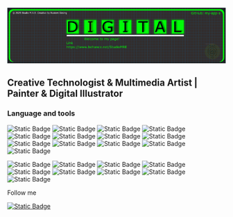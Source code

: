 [![HEADER](https://github.com/my-app-s/my-app-s/blob/main/assets/00000008%20image%20from%20ln%2096DPI%20export.png)](https://www.behance.net/StudioMRE)

## Creative Technologist & Multimedia Artist | Painter & Digital Illustrator

### Language and tools
<!-- ![mane](link) -->
![Static Badge](https://img.shields.io/badge/Inkscape-8A2BE2?logo=Inkscape)
![Static Badge](https://img.shields.io/badge/Krita-8A2BE2?logo=Krita)
![Static Badge](https://img.shields.io/badge/GIMP-8A2BE2?logo=GIMP)
![Static Badge](https://img.shields.io/badge/HTML5-f05454?logo=html5)
![Static Badge](https://img.shields.io/badge/CSS-f05454?logo=CSS)
![Static Badge](https://img.shields.io/badge/JavaScript-f05454?logo=JavaScript)
![Static Badge](https://img.shields.io/badge/Python-f05454?logo=Python)
![Static Badge](https://img.shields.io/badge/Django-f05454?logo=Django)
![Static Badge](https://img.shields.io/badge/Jinja-f05454?logo=jinja)
![Static Badge](https://img.shields.io/badge/Ruby-f05454?logo=Ruby)
![Static Badge](https://img.shields.io/badge/DaVinci_Resolve-594eee?logo=davinciresolve)
![Static Badge](https://img.shields.io/badge/Kdenlive-594eee?logo=Kdenlive)
![Static Badge](https://img.shields.io/badge/MPCBeats-594eee)

![Static Badge](https://img.shields.io/badge/Linux-24214e?logo=Linux)
![Static Badge](https://img.shields.io/badge/Bash-24214e?logo=gnubash)
![Static Badge](https://img.shields.io/badge/PowerShell-24214e?logo=slashdot)
![Static Badge](https://img.shields.io/badge/Docker-24214e?logo=Docker)
![Static Badge](https://img.shields.io/badge/QEMU-24214e?logo=QEMU)
![Static Badge](https://img.shields.io/badge/Git-24214e?logo=Git)
![Static Badge](https://img.shields.io/badge/Blender-24214e?logo=Blender)
![Static Badge](https://img.shields.io/badge/Figma-24214e?logo=Figma)
![Static Badge](https://img.shields.io/badge/MySQL-24214e?logo=MySQL)

Follow me

[![Static Badge](https://img.shields.io/badge/Behance-24214e?logo=behance)](https://www.behance.net/StudioMRE)